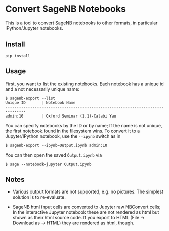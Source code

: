 Convert SageNB Notebooks
========================

This is a tool to convert SageNB notebooks to other formats, in
particular IPython/Jupyter notebooks.


Install
-------

    pip install 


Usage
-----

First, you want to list the existing notebooks. Each notebook has a
unique id and a not necessarily unique name:

    $ sagenb-export --list
    Unique ID       | Notebook Name
    -------------------------------------------------------------------------------
    admin:10        | Oxford Seminar (1,1)-Calabi Yau

You can specify notebooks by the ID or by name; If the name is not
unique, the first notebook found in the filesystem wins. To convert it
to a Jupyter/IPython notebook, use the `--ipynb` switch as in

    $ sagenb-export --ipynb=Output.ipynb admin:10

You can then open the saved `Output.ipynb` via

    $ sage --notebook=jupyter Output.ipynb


Notes
-----

* Various output formats are not supported, e.g. no pictures. The
  simplest solution is to re-evaluate.

* SageNB html input cells are converted to Jupyter raw NBConvert
  cells; In the interactive Jupyter notebook these are not rendered as
  html but shown as their html source code. If you export to HTML
  (File -> Download as -> HTML) they are rendered as html, though.

